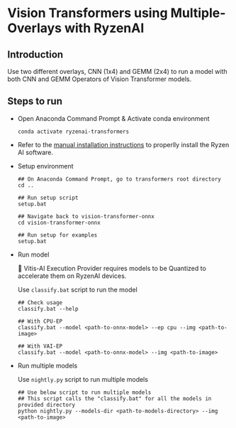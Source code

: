 # Vision Transformers using Multiple-Overlays with RyzenAI

## Introduction

Use two different overlays, CNN (1x4) and GEMM (2x4) to run a model with both
CNN and GEMM Operators of Vision Transformer models.

## Steps to run

- Open Anaconda Command Prompt & Activate conda environment

  ```
  conda activate ryzenai-transformers
  ```

- Refer to the [manual installation instructions](https://ryzenai.docs.amd.com/en/latest/inst.html#) to properlly install the Ryzen AI software.


- Setup environment

  ```
  ## On Anaconda Command Prompt, go to transformers root directory
  cd ..

  ## Run setup script
  setup.bat

  ## Navigate back to vision-transformer-onnx
  cd vision-transformer-onnx

  ## Run setup for examples
  setup.bat
  ```

- Run model

  :pushpin: Vitis-AI Execution Provider requires models to be Quantized to accelerate them on RyzenAI devices.

  Use `classify.bat` script to run the model

  ```
  ## Check usage
  classify.bat --help

  ## With CPU-EP
  classify.bat --model <path-to-onnx-model> --ep cpu --img <path-to-image>

  ## With VAI-EP
  classify.bat --model <path-to-onnx-model> --img <path-to-image>
  ```

- Run multiple models

  Use `nightly.py` script to run multiple models

  ```
  ## Use below script to run multiple models
  ## This script calls the "classify.bat" for all the models in provided directory
  python nightly.py --models-dir <path-to-models-directory> --img <path-to-image>
  ```
